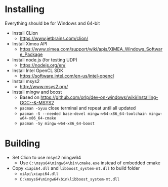 # Installing
Everything should be for Windows and 64-bit
* Install CLion
  * https://www.jetbrains.com/clion/
* Install Ximea API
  * https://www.ximea.com/support/wiki/apis/XIMEA_Windows_Software_Package
* Install node.js (for testing UDP)
  * https://nodejs.org/en/
* Install Intel OpenCL SDK
  * https://software.intel.com/en-us/intel-opencl
* Install msys2
  * http://www.msys2.org/
* Install mingw and boost
  * Based on https://github.com/orlp/dev-on-windows/wiki/Installing-GCC--&-MSYS2
  * `pacman -Syuu` close terminal and repeat until all updated
  * `pacman -S --needed base-devel mingw-w64-x86_64-toolchain mingw-w64-x86_64-cmake`
  * `pacman -Sy mingw-w64-x86_64-boost`

# Building
* Set Clion to use msys2 mingw64
  * Use `C:\msys64\mingw64\bin\cmake.exe` instead of embedded cmake
* Copy `xiapi64.dll` and `libboost_system-mt.dll` to build folder
  * `xiApi\xiapi64.dll`
  * `C:\msys64\mingw64\bin\libboost_system-mt.dll`